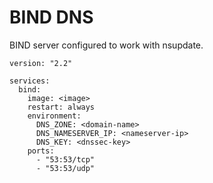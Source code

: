 # BIND DNS

BIND server configured to work with nsupdate.
```
version: "2.2"

services:
  bind:
    image: <image>
    restart: always
    environment:
      DNS_ZONE: <domain-name>
      DNS_NAMESERVER_IP: <nameserver-ip>
      DNS_KEY: <dnssec-key>
    ports:
      - "53:53/tcp"
      - "53:53/udp"
```
